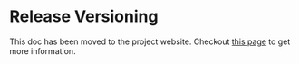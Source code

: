 # Release Versioning

This doc has been moved to the project website. Checkout [this page](http://kubernetes-sigs.github.io/cloud-provider-azure/contribute/release-versioning/) to get more information.
